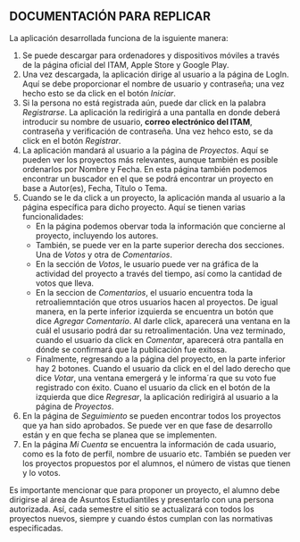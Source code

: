 ## DOCUMENTACIÓN PARA REPLICAR

La aplicación desarrollada funciona de la isguiente manera:
1. Se puede descargar para ordenadores y dispositivos móviles a través de la página oficial del ITAM, Apple Store y Google Play. 
2. Una vez descargada, la aplicación dirige al usuario a la página de LogIn. Aquí se debe proporcionar el nombre de usuario y contraseña; una vez hecho esto se da click en el botón *Iniciar*. 
3. Si la persona no está registrada aún, puede dar click en la palabra *Registrarse*. La aplicación la redirigirá a una pantalla en donde deberá introducir su nombre de usuario, **correo electrónico del ITAM**, contraseña y verificación de contraseña. Una vez hehco esto, se da click en el botón *Registrar*.
4. La aplicación mandará al usuario a la página de *Proyectos*. Aquí se pueden ver los proyectos más relevantes, aunque también es posible ordenarlos por Nombre y Fecha. En esta página también podemos encontrar un buscador en el que se podrá encontrar un proyecto en base a Autor(es), Fecha, Título o Tema. 
5. Cuando se le da click a un proyecto, la aplicación manda al usuario a la página específica para dicho proyecto. Aquí se tienen varias funcionalidades:
    * En la página podemos obervar toda la información que concierne al proyecto, incluyendo los autores. 
    * También, se puede ver en la parte superior derecha dos secciones. Una de *Votos* y otra de *Comentarios*. 
    * En la sección de *Votos*, le usuario puede ver na gráfica de la actividad del proyecto a través del tiempo, así como la cantidad de votos que lleva. 
    * En la seccion de *Comentarios*, el usuario encuentra toda la retroaliemntación que otros usuarios hacen al proyectos. De igual manera, en la perte inferior izquierda se encuentra un botón que dice *Agregar Comentario*. Al darle click, aparecerá una ventana en la cuál el ususario podrá dar su retroalimentación. Una vez terminado, cuando el usuario da click en *Comentar*, aparecerá otra pantalla en dónde se confirmará que la publicación fue exitosa.
    * Finalmente, regresando a la página del proyecto, en la parte inferior hay 2 botones. Cuando el usuario da click en el del lado derecho que dice *Votar*, una ventana emergerá y le informa´ra que su voto fue registrado con éxito. Cuano el usuario da click en el botón de la izquierda que dice *Regresar*, la aplicación redirigirá al usuario a la página de *Proyectos*.
7. En la página de *Seguimiento* se pueden encontrar todos los proyectos que ya han sido aprobados. Se puede ver en que fase de desarrollo están y en que fecha se planea que se implementen. 
8. En la página *Mi Cuenta* se encuentra la información de cada usuario, como es la foto de perfil, nombre de usuario etc. También se pueden ver los proyectos propuestos por el alumnos, el número de vistas que tienen y lo votos. 

Es importante mencionar que para proponer un proyecto, el alumno debe dirigirse al área de Asuntos Estudiantiles y presentarlo con una persona autorizada. Así, cada semestre el sitio se actualizará con todos los proyectos nuevos, siempre y cuando éstos cumplan con las normativas especificadas. 
